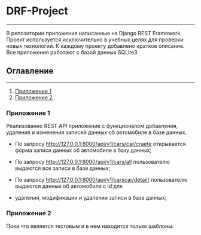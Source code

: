 # DRF-Project

---

В репозитории приложения написанные на Django REST Framework. Проект используется исключительно в учебных целях для 
проверки новых технологий. К каждому проекту добавлено краткое описание.
Все приложения работают с базой данных SQLite3

## Оглавление

----
1. [Приложение 1](#Приложение_1)
2. [Приложение 2](#Приложение_2)


### Приложение 1

Реализованно REST API приложение с функционалом добавления, удаления и изменения записей данных об автомобиле в базе данных.

+ По запросу <http://127.0.0.1:8000/api/v1/cars/car/craete> открывается форма записи данных об автомобиле в базу данных;

+ По запросу <http://127.0.0.1:8000/api/v1/cars/all> пользователю выдаются все записи в базе данных;

+ По запросу http://127.0.0.1:8000/api/v1/carscar/detail/<id> пользователю выдаются данные об автомобиле с id для 
+ удаления, модификации и удалении записи в базе данных;

### Приложение 2

Пока что является тестовым и в нем находится только шаблоны.